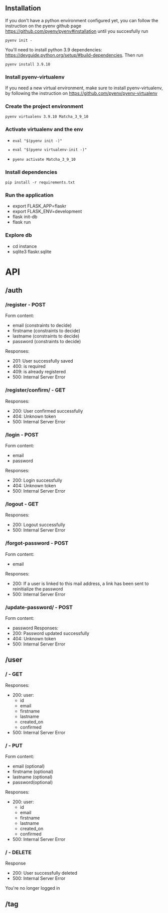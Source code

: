 
## Installation

If you don't have a python environment configured yet, you can follow the instruction on the pyenv github page https://github.com/pyenv/pyenv#installation until you succesfully run 

<code>pyenv init -</code>

You'll need to install python 3.9 dependencies: https://devguide.python.org/setup/#build-dependencies. Then run

<code>pyenv install 3.9.10</code>

### Install pyenv-virtualenv
If you need a new virtual environment, make sure to install pyenv-virtualenv, by following the instruction on https://github.com/pyenv/pyenv-virtualenv

### Create the project environment

<code>pyenv virtualenv 3.9.10 Matcha_3_9_10</code>

### Activate virtualenv and the env
- <code>eval "$(pyenv init -)"
- eval "$(pyenv virtualenv-init -)"
- pyenv activate Matcha_3_9_10</code>

### Install dependencies

<code>pip install -r requirements.txt</code>

### Run the application
- export FLASK_APP=flaskr
- export FLASK_ENV=development
- flask init-db
- flask run

### Explore db
- cd instance
- sqlite3 flaskr.sqlite

# API
## /auth
### /register - POST
Form content:
- email (constraints to decide)
- firstname (constraints to decide)
- lastname (constraints to decide)
- password (constraints to decide)

Responses:
- 201: User <user> successfully saved
- 400: <field> is required
- 409: <user> is already registered
- 500: Internal Server Error

### /register/confirm/<token> - GET
Responses:
- 200: User confirmed successfully
- 404: Unknown token
- 500: Internal Server Error

### /login - POST
Form content:
- email
- password

Responses:
- 200: Login successfully
- 404: Unknown token
- 500: Internal Server Error

### /logout - GET
Responses:
- 200: Logout successfully
- 500: Internal Server Error

### /forgot-password - POST
Form content:
- email

Responses:
- 200: If a user is linked to this mail address, a link has been sent to reinitialize the password
- 500: Internal Server Error

### /update-password/<token> - POST
Form content:
- password
Responses:
- 200: Password updated successfully
- 404: Unknown token
- 500: Internal Server Error

## /user
### / - GET
Responses:
- 200: user:
  - id
  - email
  - firstname
  - lastname
  - created_on
  - confirmed
- 500: Internal Server Error

### / - PUT 
Form content:
- email (optional)
- firstname (optional)
- lastname (optional)
- password(optional)

Responses:
- 200: user:
  - id
  - email
  - firstname
  - lastname
  - created_on
  - confirmed
- 500: Internal Server Error

### / - DELETE
Response
- 200: User successfully deleted
- 500: Internal Server Error

You're no longer logged in

## /tag
###
